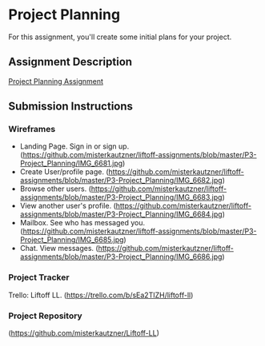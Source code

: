 # Project Planning
For this assignment, you'll create some initial plans for your project.

## Assignment Description
[Project Planning Assignment](https://education.launchcode.org/liftoff/assignments/planning/)

## Submission Instructions

### Wireframes

- Landing Page.  Sign in or sign up. (https://github.com/misterkautzner/liftoff-assignments/blob/master/P3-Project_Planning/IMG_6681.jpg)
- Create User/profile page.  (https://github.com/misterkautzner/liftoff-assignments/blob/master/P3-Project_Planning/IMG_6682.jpg)
- Browse other users.  (https://github.com/misterkautzner/liftoff-assignments/blob/master/P3-Project_Planning/IMG_6683.jpg)
- View another user's profile.  (https://github.com/misterkautzner/liftoff-assignments/blob/master/P3-Project_Planning/IMG_6684.jpg)
- Mailbox. See who has messaged you.  (https://github.com/misterkautzner/liftoff-assignments/blob/master/P3-Project_Planning/IMG_6685.jpg)
- Chat.  View messages.  (https://github.com/misterkautzner/liftoff-assignments/blob/master/P3-Project_Planning/IMG_6686.jpg)

### Project Tracker

Trello:  Liftoff LL.  (https://trello.com/b/sEa2TIZH/liftoff-ll)

### Project Repository

(https://github.com/misterkautzner/Liftoff-LL)
